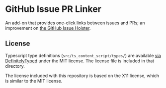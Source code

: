 # GitHub Issue PR Linker
An add-on that provides one-click links between issues and PRs; an improvement
on [the GitHub Issue Hoister][hoister].

## License
Typescript type definitions (`src/ts_content_script/types/`) are available [via
DefinitelyTyped][typed] under the MIT license. The license file is included in that directory.

The license included with this repository is based on the X11 license, which is similar to the MIT license.

[hoister]: https://github.com/mcomella/github-issue-hoister
[typed]: https://github.com/DefinitelyTyped/DefinitelyTyped
